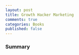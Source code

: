 ```yaml
---
layout: post
title: Growth Hacker Marketing
comments: true
categories: Books
published: false
---
```


###


###


###


###


###


### Summary
